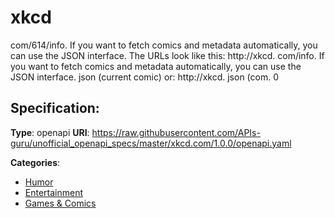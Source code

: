 # xkcd


com/614/info. If you want to fetch comics and metadata automatically, you can use the JSON interface. The URLs look like this: http://xkcd. com/info.  If you want to fetch comics and metadata automatically, you can use the JSON interface. json (current comic) or: http://xkcd. json (com. 0

## Specification:
**Type**: openapi
**URI**: https://raw.githubusercontent.com/APIs-guru/unofficial_openapi_specs/master/xkcd.com/1.0.0/openapi.yaml


**Categories**:
- [Humor](https://github.com/apis-list/apis-list#humor)
- [Entertainment](https://github.com/apis-list/apis-list#entertainment)
- [Games & Comics](https://github.com/apis-list/apis-list#games-and-comics)



